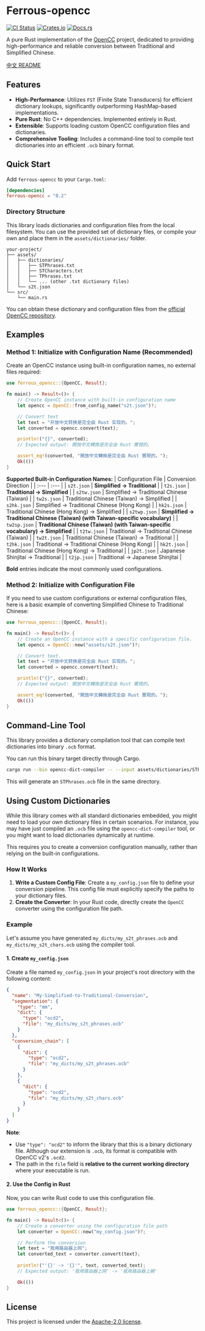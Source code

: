 # Ferrous-opencc

[![CI Status](https://github.com/apoint123/ferrous-opencc/actions/workflows/ci.yml/badge.svg)](https://github.com/apoint123/ferrous-opencc/actions/workflows/ci.yml)
[![Crates.io](https://img.shields.io/crates/v/ferrous-opencc.svg)](https://crates.io/crates/ferrous-opencc)
[![Docs.rs](https://docs.rs/ferrous-opencc/badge.svg)](https://docs.rs/ferrous-opencc)

A pure Rust implementation of the [OpenCC](https://github.com/BYVoid/OpenCC) project, dedicated to providing high-performance and reliable conversion between Traditional and Simplified Chinese.

[中文 README](README.zh-CN.md)

## Features

-   **High-Performance**: Utilizes `FST` (Finite State Transducers) for efficient dictionary lookups, significantly outperforming HashMap-based implementations.
-   **Pure Rust**: No C++ dependencies. Implemented entirely in Rust.
-   **Extensible**: Supports loading custom OpenCC configuration files and dictionaries.
-   **Comprehensive Tooling**: Includes a command-line tool to compile text dictionaries into an efficient `.ocb` binary format.

## Quick Start

Add `ferrous-opencc` to your `Cargo.toml`:

```toml
[dependencies]
ferrous-opencc = "0.2"
```

### Directory Structure

This library loads dictionaries and configuration files from the local filesystem. You can use the provided set of dictionary files, or compile your own and place them in the `assets/dictionaries/` folder.

```
your-project/
├── assets/
│   ├── dictionaries/
│   │   ├── STPhrases.txt
│   │   ├── STCharacters.txt
│   │   ├── TPhrases.txt
│   │   └── ... (other .txt dictionary files)
│   └── s2t.json
└── src/
    └── main.rs
```

You can obtain these dictionary and configuration files from the [official OpenCC repository](https://github.com/BYVoid/OpenCC/tree/master/data).

## Examples

### Method 1: Initialize with Configuration Name (Recommended)

Create an OpenCC instance using built-in configuration names, no external files required:

```rust
use ferrous_opencc::{OpenCC, Result};

fn main() -> Result<()> {
    // Create OpenCC instance with built-in configuration name
    let opencc = OpenCC::from_config_name("s2t.json")?;

    // Convert text
    let text = "开放中文转换是完全由 Rust 实现的。";
    let converted = opencc.convert(text);

    println!("{}", converted);
    // Expected output: 開放中文轉換是完全由 Rust 實現的。

    assert_eq!(converted, "開放中文轉換是完全由 Rust 實現的。");
    Ok(())
}
```

**Supported Built-in Configuration Names:**
| Configuration File | Conversion Direction |
| :--- | :--- |
| `s2t.json` | **Simplified → Traditional** |
| `t2s.json` | **Traditional → Simplified** |
| `s2tw.json` | Simplified → Traditional Chinese (Taiwan) | 
| `tw2s.json` | Traditional Chinese (Taiwan) → Simplified |
| `s2hk.json` | Simplified → Traditional Chinese (Hong Kong) |
| `hk2s.json` | Traditional Chinese (Hong Kong) → Simplified |
| `s2twp.json` | **Simplified → Traditional Chinese (Taiwan) (with Taiwan-specific vocabulary)** | 
| `tw2sp.json` | **Traditional Chinese (Taiwan) (with Taiwan-specific vocabulary) → Simplified** |
| `t2tw.json` | Traditional → Traditional Chinese (Taiwan) | 
| `tw2t.json` | Traditional Chinese (Taiwan) → Traditional |
| `t2hk.json` | Traditional → Traditional Chinese (Hong Kong) | 
| `hk2t.json` | Traditional Chinese (Hong Kong) → Traditional |
| `jp2t.json` | Japanese Shinjitai → Traditional | 
| `t2jp.json` | Traditional → Japanese Shinjitai |

**Bold** entries indicate the most commonly used configurations.

### Method 2: Initialize with Configuration File

If you need to use custom configurations or external configuration files, here is a basic example of converting Simplified Chinese to Traditional Chinese:

```rust
use ferrous_opencc::{OpenCC, Result};

fn main() -> Result<()> {
    // Create an OpenCC instance with a specific configuration file.
    let opencc = OpenCC::new("assets/s2t.json")?;

    // Convert text.
    let text = "开放中文转换是完全由 Rust 实现的。";
    let converted = opencc.convert(text);

    println!("{}", converted);
    // Expected output: 開放中文轉換是完全由 Rust 實現的。

    assert_eq!(converted, "開放中文轉換是完全由 Rust 實現的。");
    Ok(())
}
```

## Command-Line Tool

This library provides a dictionary compilation tool that can compile text dictionaries into binary `.ocb` format.

You can run this binary target directly through Cargo.

```bash
cargo run --bin opencc-dict-compiler -- --input assets/dictionaries/STPhrases.txt --output ./STPhrases.ocb
```

This will generate an `STPhrases.ocb` file in the same directory. 

## Using Custom Dictionaries

While this library comes with all standard dictionaries embedded, you might need to load your own dictionary files in certain scenarios. For instance, you may have just compiled an `.ocb` file using the `opencc-dict-compiler` tool, or you might want to load dictionaries dynamically at runtime.

This requires you to create a conversion configuration manually, rather than relying on the built-in configurations.

### How It Works

1.  **Write a Custom Config File**: Create a `my_config.json` file to define your conversion pipeline. This config file must explicitly specify the paths to your dictionary files.
2.  **Create the Converter**: In your Rust code, directly create the `OpenCC` converter using the configuration file path.

### Example

Let's assume you have generated `my_dicts/my_s2t_phrases.ocb` and `my_dicts/my_s2t_chars.ocb` using the compiler tool.

#### 1. Create `my_config.json`

Create a file named `my_config.json` in your project's root directory with the following content:

```json
{
  "name": "My-Simplified-to-Traditional-Conversion",
  "segmentation": {
    "type": "mm",
    "dict": {
      "type": "ocd2",
      "file": "my_dicts/my_s2t_phrases.ocb"
    }
  },
  "conversion_chain": [
    {
      "dict": {
        "type": "ocd2",
        "file": "my_dicts/my_s2t_phrases.ocb"
      }
    },
    {
      "dict": {
        "type": "ocd2",
        "file": "my_dicts/my_s2t_chars.ocb"
      }
    }
  ]
}
```
**Note**:
- Use `"type": "ocd2"` to inform the library that this is a binary dictionary file. Although our extension is `.ocb`, its format is compatible with OpenCC v2's `.ocd2`.
- The path in the `file` field is **relative to the current working directory** where your executable is run.

#### 2. Use the Config in Rust

Now, you can write Rust code to use this configuration file.

```rust
use ferrous_opencc::{OpenCC, Result};

fn main() -> Result<()> {
    // Create a converter using the configuration file path
    let converter = OpenCC::new("my_config.json")?;

    // Perform the conversion
    let text = "我用路由器上网";
    let converted_text = converter.convert(text);
    
    println!("'{}' -> '{}'", text, converted_text);
    // Expected output: '我用路由器上网' -> '我用路由器上網'

    Ok(())
}
```

## License

This project is licensed under the [Apache-2.0 license](LICENSE).

